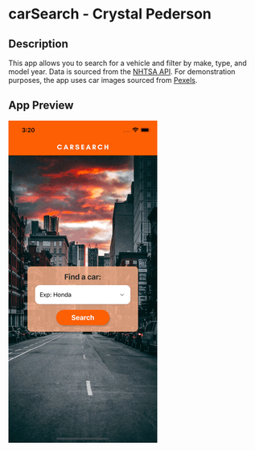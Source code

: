 # carSearch - Crystal Pederson

## Description
This app allows you to search for a vehicle and filter by make, type, and model year.
Data is sourced from the [NHTSA API](https://vpic.nhtsa.dot.gov/api/).
For demonstration purposes, the app uses car images sourced from [Pexels](https://www.pexels.com/).

## App Preview
![App demo gif](/assets/demo.gif)
